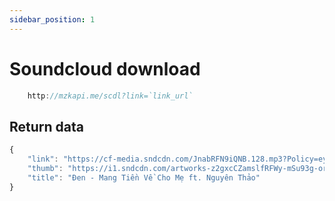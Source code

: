 ```yaml
---
sidebar_position: 1
---
```


# Soundcloud download

```jsx title="API Endpoint:"
    http://mzkapi.me/scdl?link=`link_url`
```
## Return data

```jsx title="http://mzkapi.me/scdl?link=https://soundcloud.com/den1305/den-mang-tien-ve-cho-me-ft-nguyen-thao"
{
    "link": "https://cf-media.sndcdn.com/JnabRFN9iQNB.128.mp3?Policy=eyJTdGF0ZW1lbnQiOlt7IlJlc291cmNlIjoiKjovL2NmLW1lZGlhLnNuZGNkbi5jb20vSm5hYlJGTjlpUU5CLjEyOC5tcDMqIiwiQ29uZGl0aW9uIjp7IkRhdGVMZXNzVGhhbiI6eyJBV1M6RXBvY2hUaW1lIjoxNjQxNzU2NTUwfX19XX0_&Signature=Dh3ozQHIXJaIJnwYRLazMfIhwTgU~HTE9SiaV6LOxvU5hxbwqezvQfSzjHHNXZ~A2z36Q8pMpHjOzHJ16ie1XeRKE898lBgzLLyfoiFPX9DJEAYhxNnAcKZxU3bqmGiZ~0KBwNilifq1ugwJDbHamobqHcAqGgmKV-xp304w0jt9DfY81iwuVSvJdD6WVn7CasNfQ7KAuSbUZKdwjP0ObIQpO9l5vGGlJMTahevmAhHRngda9Md2WJMwHPvierveMRufvGjd8l5KiNKr5J9r9oKFZgrkiQRyeFdTCwxH-Q72MoabPZKjChhXOB0jZ7KNLRRuhqDjiP7Tok8VS7JirA__&Key-Pair-Id=APKAI6TU7MMXM5DG6EPQ",
    "thumb": "https://i1.sndcdn.com/artworks-z2gxcCZamslfRFWy-mSu93g-original.jpg",
    "title": "Đen - Mang Tiền Về Cho Mẹ ft. Nguyên Thảo"
}
```
